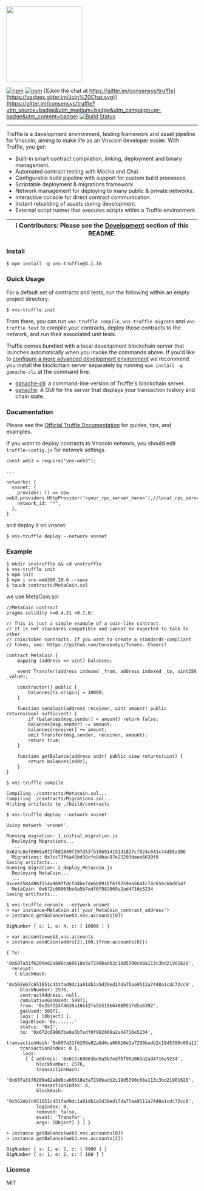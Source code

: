 <img src="https://truffleframework.com/img/truffle-logo-dark.svg" width="200">

[![npm](https://img.shields.io/npm/v/truffle.svg)](https://www.npmjs.com/package/truffle)
[![npm](https://img.shields.io/npm/dm/truffle.svg)](https://www.npmjs.com/package/truffle)
[![Join the chat at https://gitter.im/consensys/truffle](https://badges.gitter.im/Join%20Chat.svg)](https://gitter.im/consensys/truffle?utm_source=badge&utm_medium=badge&utm_campaign=pr-badge&utm_content=badge)
[![Build Status](https://travis-ci.org/trufflesuite/truffle.svg?branch=develop)](https://travis-ci.org/trufflesuite/truffle)

-----------------------


Truffle is a development environment, testing framework and asset pipeline for Vnscoin, aiming to make life as an Vnscoin developer easier. With Truffle, you get:

* Built-in smart contract compilation, linking, deployment and binary management.
* Automated contract testing with Mocha and Chai.
* Configurable build pipeline with support for custom build processes.
* Scriptable deployment & migrations framework.
* Network management for deploying to many public & private networks.
* Interactive console for direct contract communication.
* Instant rebuilding of assets during development.
* External script runner that executes scripts within a Truffle environment.

| ℹ️ **Contributors**: Please see the [Development](#development) section of this README. |
| --- |

### Install

```
$ npm install -g vns-truffle@4.1.16
```

### Quick Usage

For a default set of contracts and tests, run the following within an empty project directory:

```
$ vns-truffle init
```

From there, you can run `vns-truffle compile`, `vns-truffle migrate` and `vns-truffle test` to compile your contracts, deploy those contracts to the network, and run their associated unit tests.

Truffle comes bundled with a local development blockchain server that launches automatically when you invoke the commands  above. If you'd like to [configure a more advanced development environment](http://truffleframework.com/docs/advanced/configuration) we recommend you install the blockchain server separately by running `npm install -g ganache-cli` at the command line.

+  [ganache-cli](https://github.com/trufflesuite/ganache-cli): a command-line version of Truffle's blockchain server.
+  [ganache](http://truffleframework.com/ganache/): A GUI for the server that displays your transaction history and chain state.


### Documentation

Please see the [Official Truffle Documentation](http://truffleframework.com/docs/) for guides, tips, and examples.

If you want to deploy contracts to Vnscoin network, you should edit `truffle-config.js` for network settings.

```
const web3 = require("vns-web3");

...

networks: {
  vnsnet: {
    provider: () => new web3.providers.HttpProvider('<your_rpc_server_here>'),//local_rpc_server:'http://127.0.0.1:8585'
    network_id: "*",
  },
}
```


and deploy it on vnsnet:

```
$ vns-truffle deploy --network vnsnet
```
### Example
```shell script
$ mkdir vnstruffle && cd vnstruffle
$ vns-truffle init
$ npm init
$ npm i vns-web3@0.20.6 --save
$ touch contracts/MetaCoin.sol
```
 we use MetaCoin.sol
```solidity
//MetaCoin contract 
pragma solidity >=0.4.21 <0.7.0;

// This is just a simple example of a coin-like contract.
// It is not standards compatible and cannot be expected to talk to other
// coin/token contracts. If you want to create a standards-compliant
// token, see: https://github.com/ConsenSys/Tokens. Cheers!

contract MetaCoin {
    mapping (address => uint) balances;

    event Transfer(address indexed _from, address indexed _to, uint256 _value);

    constructor() public {
        balances[tx.origin] = 10000;
    }

    function sendCoin(address receiver, uint amount) public returns(bool sufficient) {
        if (balances[msg.sender] < amount) return false;
        balances[msg.sender] -= amount;
        balances[receiver] += amount;
        emit Transfer(msg.sender, receiver, amount);
        return true;
    }

    function getBalance(address addr) public view returns(uint) {
        return balances[addr];
    }
}

```
```shell script
$ vns-truffle compile
```
```text
Compiling ./contracts/Metacoin.sol...
Compiling ./contracts/Migrations.sol...
Writing artifacts to ./build/contracts

```
```shell script
$ vns-truffle deploy --network vnsnet
```
```text
Using network 'vnsnet'.

Running migration: 1_initial_migration.js
  Deploying Migrations...
  ... 0x624c8ef0969a872f681849f297d53fb16b91415141827cf024c641c44d55a386
  Migrations: 0x3cc73f6a43bd38cfe8dbac87e23293daea6639f8
Saving artifacts...
Running migration: 2_deploy_Metacoin.js
  Deploying MetaCoin...
  ... 0xcee2584d06f114a969ffdcfd4be7debb091bf6f9259ea564fc74c658cbbd054f
  MetaCoin: 0x672c68063be0a5b7edf0f982069a2ad4716e5234
Saving artifacts...

```
```shell script
$ vns-truffle console --network vnsnet
> var instance=MetaCoin.at('your_MetaCoin_contract_address')
> instance.getBalance(web3.vns.accounts[0])
```
```text
BigNumber { s: 1, e: 4, c: [ 10000 ] }
```
```shell script
> var accounts=web3.vns.accounts
> instance.sendCoin(addrs[2],100,{from:accounts[0]})
```
```text
{ tx:
   '0x607a31f6209e82a8d6ca66618e3a7290badb2c18d5390c08a113c3bd21901620',
  receipt:
   { blockHash:
      '0x562eb7c651651c431fad9dc1a01db1a5d39ed17da75aa9511a7448a1cdc72cc9',
     blockNumber: 2576,
     contractAddress: null,
     cumulativeGasUsed: 50971,
     from: '0x35f324f4630a16b12fe5b519b64088517d5a6392',
     gasUsed: 50971,
     logs: [ [Object] ],
     logsBloom:'0x.......'
     status: '0x1',
     to: '0x672c68063be0a5b7edf0f982069a2ad4716e5234',
     transactionHash:'0x607a31f6209e82a8d6ca66618e3a7290badb2c18d5390c08a113c3bd21901620',
     transactionIndex: 0 },
      logs:
       [ { address: '0x672c68063be0a5b7edf0f982069a2ad4716e5234',
           blockNumber: 2576,
           transactionHash:
            '0x607a31f6209e82a8d6ca66618e3a7290badb2c18d5390c08a113c3bd21901620',
           transactionIndex: 0,
           blockHash:
            '0x562eb7c651651c431fad9dc1a01db1a5d39ed17da75aa9511a7448a1cdc72cc9',
           logIndex: 0,
           removed: false,
           event: 'Transfer',
           args: [Object] } ] }         
```
```shell script
> instance.getBalance(web3.vns.accounts[0])
> instance.getBalance(web3.vns.accounts[2])
```
```text
BigNumber { s: 1, e: 2, c: [ 9900 ] }
BigNumber { s: 1, e: 2, c: [ 100 ] }
```


### License

MIT
